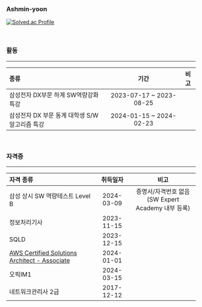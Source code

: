 ### Ashmin-yoon


[![Solved.ac Profile](http://mazassumnida.wtf/api/v2/generate_badge?boj=woals0512)](https://solved.ac/woals0512/)


<br/>

### 활동
----
|종류|기간|비고|
|:---|:---:|:---:|
|삼성전자 DX부문 하계 SW역량강화 특강|2023-07-17 ~ 2023-08-25||
|삼성전자 DX 부문 동계 대학생 S/W 알고리즘 특강|2024-01-15 ~ 2024-02-23||

<br/>

### 자격증
---
|자격 종류|취득일자|비고|
|:---|:---:|:---:|
|삼성 상시 SW 역량테스트 Level B|2024-03-09|증명서/자격번호 없음<br/>(SW Expert Academy 내부 등록)|
|정보처리기사|2023-11-15||
|SQLD|2023-12-15||
|[AWS Certified Solutions Architect - Associate](https://www.credly.com/badges/f214a544-a3ee-4dee-906c-ccca6e4c8c75/public_url)|2024-01-01||
|오픽IM1|2024-03-15||
|네트워크관리사 2급|2017-12-12|
